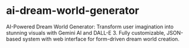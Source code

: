 # ai-dream-world-generator
AI-Powered Dream World Generator: Transform user imagination into stunning visuals with Gemini AI and DALL-E 3. Fully customizable, JSON-based system with web interface for form-driven dream world creation.
